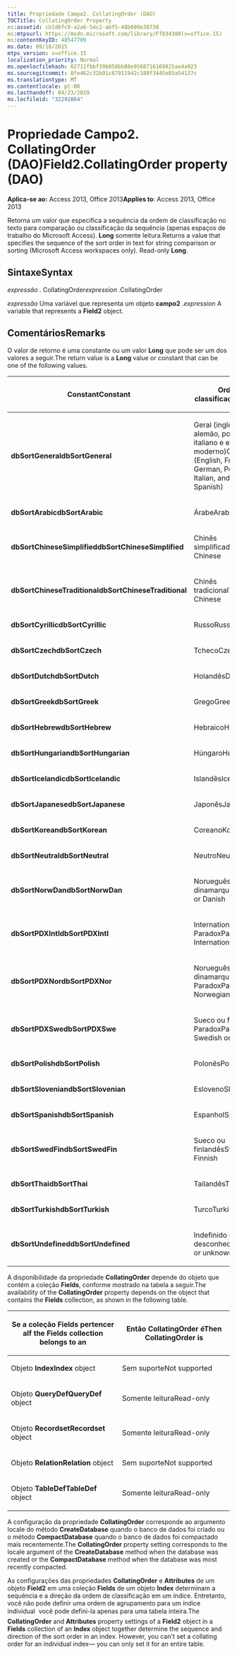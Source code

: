 ```yaml
---
title: Propriedade Campo2. CollatingOrder (DAO)
TOCTitle: CollatingOrder Property
ms:assetid: cb1d6fc9-a2a6-54c2-abf5-48b609e38738
ms:mtpsurl: https://msdn.microsoft.com/library/Ff834380(v=office.15)
ms:contentKeyID: 48547709
ms.date: 09/18/2015
mtps_version: v=office.15
localization_priority: Normal
ms.openlocfilehash: 02711fbbf39b058bb88e9568716169825ae4a923
ms.sourcegitcommit: 8fe462c32b91c87911942c188f3445e85a54137c
ms.translationtype: MT
ms.contentlocale: pt-BR
ms.lasthandoff: 04/23/2019
ms.locfileid: "32292864"
---
```

# <a name="field2collatingorder-property-dao"></a><span data-ttu-id="5bd5b-102">Propriedade Campo2. CollatingOrder (DAO)</span><span class="sxs-lookup"><span data-stu-id="5bd5b-102">Field2.CollatingOrder property (DAO)</span></span>


<span data-ttu-id="5bd5b-103">**Aplica-se ao:** Access 2013, Office 2013</span><span class="sxs-lookup"><span data-stu-id="5bd5b-103">**Applies to**: Access 2013, Office 2013</span></span>

<span data-ttu-id="5bd5b-p101">Retorna um valor que especifica a sequência da ordem de classificação no texto para comparação ou classificação da sequência (apenas espaços de trabalho do Microsoft Access). **Long** somente leitura.</span><span class="sxs-lookup"><span data-stu-id="5bd5b-p101">Returns a value that specifies the sequence of the sort order in text for string comparison or sorting (Microsoft Access workspaces only). Read-only **Long**.</span></span>

## <a name="syntax"></a><span data-ttu-id="5bd5b-106">Sintaxe</span><span class="sxs-lookup"><span data-stu-id="5bd5b-106">Syntax</span></span>

<span data-ttu-id="5bd5b-107">*expressão* . CollatingOrder</span><span class="sxs-lookup"><span data-stu-id="5bd5b-107">*expression* .CollatingOrder</span></span>

<span data-ttu-id="5bd5b-108">*expressão* Uma variável que representa um objeto **campo2** .</span><span class="sxs-lookup"><span data-stu-id="5bd5b-108">*expression* A variable that represents a **Field2** object.</span></span>

## <a name="remarks"></a><span data-ttu-id="5bd5b-109">Comentários</span><span class="sxs-lookup"><span data-stu-id="5bd5b-109">Remarks</span></span>

<span data-ttu-id="5bd5b-110">O valor de retorno é uma constante ou um valor **Long** que pode ser um dos valores a seguir.</span><span class="sxs-lookup"><span data-stu-id="5bd5b-110">The return value is a **Long** value or constant that can be one of the following values.</span></span>

<table>
<colgroup>
<col style="width: 50%" />
<col style="width: 50%" />
</colgroup>
<thead>
<tr class="header">
<th><p><span data-ttu-id="5bd5b-111">Constant</span><span class="sxs-lookup"><span data-stu-id="5bd5b-111">Constant</span></span></p></th>
<th><p><span data-ttu-id="5bd5b-112">Ordem de classificação</span><span class="sxs-lookup"><span data-stu-id="5bd5b-112">Sort order</span></span></p></th>
</tr>
</thead>
<tbody>
<tr class="odd">
<td><p><span data-ttu-id="5bd5b-113"><strong>dbSortGeneral</strong></span><span class="sxs-lookup"><span data-stu-id="5bd5b-113"><strong>dbSortGeneral</strong></span></span></p></td>
<td><p><span data-ttu-id="5bd5b-114">Geral (inglês, francês, alemão, português, italiano e espanhol moderno)</span><span class="sxs-lookup"><span data-stu-id="5bd5b-114">General (English, French, German, Portuguese, Italian, and Modern Spanish)</span></span></p></td>
</tr>
<tr class="even">
<td><p><span data-ttu-id="5bd5b-115"><strong>dbSortArabic</strong></span><span class="sxs-lookup"><span data-stu-id="5bd5b-115"><strong>dbSortArabic</strong></span></span></p></td>
<td><p><span data-ttu-id="5bd5b-116">Árabe</span><span class="sxs-lookup"><span data-stu-id="5bd5b-116">Arabic</span></span></p></td>
</tr>
<tr class="odd">
<td><p><span data-ttu-id="5bd5b-117"><strong>dbSortChineseSimplified</strong></span><span class="sxs-lookup"><span data-stu-id="5bd5b-117"><strong>dbSortChineseSimplified</strong></span></span></p></td>
<td><p><span data-ttu-id="5bd5b-118">Chinês simplificado</span><span class="sxs-lookup"><span data-stu-id="5bd5b-118">Simplified Chinese</span></span></p></td>
</tr>
<tr class="even">
<td><p><span data-ttu-id="5bd5b-119"><strong>dbSortChineseTraditional</strong></span><span class="sxs-lookup"><span data-stu-id="5bd5b-119"><strong>dbSortChineseTraditional</strong></span></span></p></td>
<td><p><span data-ttu-id="5bd5b-120">Chinês tradicional</span><span class="sxs-lookup"><span data-stu-id="5bd5b-120">Traditional Chinese</span></span></p></td>
</tr>
<tr class="odd">
<td><p><span data-ttu-id="5bd5b-121"><strong>dbSortCyrillic</strong></span><span class="sxs-lookup"><span data-stu-id="5bd5b-121"><strong>dbSortCyrillic</strong></span></span></p></td>
<td><p><span data-ttu-id="5bd5b-122">Russo</span><span class="sxs-lookup"><span data-stu-id="5bd5b-122">Russian</span></span></p></td>
</tr>
<tr class="even">
<td><p><span data-ttu-id="5bd5b-123"><strong>dbSortCzech</strong></span><span class="sxs-lookup"><span data-stu-id="5bd5b-123"><strong>dbSortCzech</strong></span></span></p></td>
<td><p><span data-ttu-id="5bd5b-124">Tcheco</span><span class="sxs-lookup"><span data-stu-id="5bd5b-124">Czech</span></span></p></td>
</tr>
<tr class="odd">
<td><p><span data-ttu-id="5bd5b-125"><strong>dbSortDutch</strong></span><span class="sxs-lookup"><span data-stu-id="5bd5b-125"><strong>dbSortDutch</strong></span></span></p></td>
<td><p><span data-ttu-id="5bd5b-126">Holandês</span><span class="sxs-lookup"><span data-stu-id="5bd5b-126">Dutch</span></span></p></td>
</tr>
<tr class="even">
<td><p><span data-ttu-id="5bd5b-127"><strong>dbSortGreek</strong></span><span class="sxs-lookup"><span data-stu-id="5bd5b-127"><strong>dbSortGreek</strong></span></span></p></td>
<td><p><span data-ttu-id="5bd5b-128">Grego</span><span class="sxs-lookup"><span data-stu-id="5bd5b-128">Greek</span></span></p></td>
</tr>
<tr class="odd">
<td><p><span data-ttu-id="5bd5b-129"><strong>dbSortHebrew</strong></span><span class="sxs-lookup"><span data-stu-id="5bd5b-129"><strong>dbSortHebrew</strong></span></span></p></td>
<td><p><span data-ttu-id="5bd5b-130">Hebraico</span><span class="sxs-lookup"><span data-stu-id="5bd5b-130">Hebrew</span></span></p></td>
</tr>
<tr class="even">
<td><p><span data-ttu-id="5bd5b-131"><strong>dbSortHungarian</strong></span><span class="sxs-lookup"><span data-stu-id="5bd5b-131"><strong>dbSortHungarian</strong></span></span></p></td>
<td><p><span data-ttu-id="5bd5b-132">Húngaro</span><span class="sxs-lookup"><span data-stu-id="5bd5b-132">Hungarian</span></span></p></td>
</tr>
<tr class="odd">
<td><p><span data-ttu-id="5bd5b-133"><strong>dbSortIcelandic</strong></span><span class="sxs-lookup"><span data-stu-id="5bd5b-133"><strong>dbSortIcelandic</strong></span></span></p></td>
<td><p><span data-ttu-id="5bd5b-134">Islandês</span><span class="sxs-lookup"><span data-stu-id="5bd5b-134">Icelandic</span></span></p></td>
</tr>
<tr class="even">
<td><p><span data-ttu-id="5bd5b-135"><strong>dbSortJapanese</strong></span><span class="sxs-lookup"><span data-stu-id="5bd5b-135"><strong>dbSortJapanese</strong></span></span></p></td>
<td><p><span data-ttu-id="5bd5b-136">Japonês</span><span class="sxs-lookup"><span data-stu-id="5bd5b-136">Japanese</span></span></p></td>
</tr>
<tr class="odd">
<td><p><span data-ttu-id="5bd5b-137"><strong>dbSortKorean</strong></span><span class="sxs-lookup"><span data-stu-id="5bd5b-137"><strong>dbSortKorean</strong></span></span></p></td>
<td><p><span data-ttu-id="5bd5b-138">Coreano</span><span class="sxs-lookup"><span data-stu-id="5bd5b-138">Korean</span></span></p></td>
</tr>
<tr class="even">
<td><p><span data-ttu-id="5bd5b-139"><strong>dbSortNeutral</strong></span><span class="sxs-lookup"><span data-stu-id="5bd5b-139"><strong>dbSortNeutral</strong></span></span></p></td>
<td><p><span data-ttu-id="5bd5b-140">Neutro</span><span class="sxs-lookup"><span data-stu-id="5bd5b-140">Neutral</span></span></p></td>
</tr>
<tr class="odd">
<td><p><span data-ttu-id="5bd5b-141"><strong>dbSortNorwDan</strong></span><span class="sxs-lookup"><span data-stu-id="5bd5b-141"><strong>dbSortNorwDan</strong></span></span></p></td>
<td><p><span data-ttu-id="5bd5b-142">Norueguês ou dinamarquês</span><span class="sxs-lookup"><span data-stu-id="5bd5b-142">Norwegian or Danish</span></span></p></td>
</tr>
<tr class="even">
<td><p><span data-ttu-id="5bd5b-143"><strong>dbSortPDXIntl</strong></span><span class="sxs-lookup"><span data-stu-id="5bd5b-143"><strong>dbSortPDXIntl</strong></span></span></p></td>
<td><p><span data-ttu-id="5bd5b-144">International Paradox</span><span class="sxs-lookup"><span data-stu-id="5bd5b-144">Paradox International</span></span></p></td>
</tr>
<tr class="odd">
<td><p><span data-ttu-id="5bd5b-145"><strong>dbSortPDXNor</strong></span><span class="sxs-lookup"><span data-stu-id="5bd5b-145"><strong>dbSortPDXNor</strong></span></span></p></td>
<td><p><span data-ttu-id="5bd5b-146">Norueguês ou dinamarquês Paradox</span><span class="sxs-lookup"><span data-stu-id="5bd5b-146">Paradox Norwegian or Danish</span></span></p></td>
</tr>
<tr class="even">
<td><p><span data-ttu-id="5bd5b-147"><strong>dbSortPDXSwe</strong></span><span class="sxs-lookup"><span data-stu-id="5bd5b-147"><strong>dbSortPDXSwe</strong></span></span></p></td>
<td><p><span data-ttu-id="5bd5b-148">Sueco ou finlandês Paradox</span><span class="sxs-lookup"><span data-stu-id="5bd5b-148">Paradox Swedish or Finnish</span></span></p></td>
</tr>
<tr class="odd">
<td><p><span data-ttu-id="5bd5b-149"><strong>dbSortPolish</strong></span><span class="sxs-lookup"><span data-stu-id="5bd5b-149"><strong>dbSortPolish</strong></span></span></p></td>
<td><p><span data-ttu-id="5bd5b-150">Polonês</span><span class="sxs-lookup"><span data-stu-id="5bd5b-150">Polish</span></span></p></td>
</tr>
<tr class="even">
<td><p><span data-ttu-id="5bd5b-151"><strong>dbSortSlovenian</strong></span><span class="sxs-lookup"><span data-stu-id="5bd5b-151"><strong>dbSortSlovenian</strong></span></span></p></td>
<td><p><span data-ttu-id="5bd5b-152">Esloveno</span><span class="sxs-lookup"><span data-stu-id="5bd5b-152">Slovenian</span></span></p></td>
</tr>
<tr class="odd">
<td><p><span data-ttu-id="5bd5b-153"><strong>dbSortSpanish</strong></span><span class="sxs-lookup"><span data-stu-id="5bd5b-153"><strong>dbSortSpanish</strong></span></span></p></td>
<td><p><span data-ttu-id="5bd5b-154">Espanhol</span><span class="sxs-lookup"><span data-stu-id="5bd5b-154">Spanish</span></span></p></td>
</tr>
<tr class="even">
<td><p><span data-ttu-id="5bd5b-155"><strong>dbSortSwedFin</strong></span><span class="sxs-lookup"><span data-stu-id="5bd5b-155"><strong>dbSortSwedFin</strong></span></span></p></td>
<td><p><span data-ttu-id="5bd5b-156">Sueco ou finlandês</span><span class="sxs-lookup"><span data-stu-id="5bd5b-156">Swedish or Finnish</span></span></p></td>
</tr>
<tr class="odd">
<td><p><span data-ttu-id="5bd5b-157"><strong>dbSortThai</strong></span><span class="sxs-lookup"><span data-stu-id="5bd5b-157"><strong>dbSortThai</strong></span></span></p></td>
<td><p><span data-ttu-id="5bd5b-158">Tailandês</span><span class="sxs-lookup"><span data-stu-id="5bd5b-158">Thai</span></span></p></td>
</tr>
<tr class="even">
<td><p><span data-ttu-id="5bd5b-159"><strong>dbSortTurkish</strong></span><span class="sxs-lookup"><span data-stu-id="5bd5b-159"><strong>dbSortTurkish</strong></span></span></p></td>
<td><p><span data-ttu-id="5bd5b-160">Turco</span><span class="sxs-lookup"><span data-stu-id="5bd5b-160">Turkish</span></span></p></td>
</tr>
<tr class="odd">
<td><p><span data-ttu-id="5bd5b-161"><strong>dbSortUndefined</strong></span><span class="sxs-lookup"><span data-stu-id="5bd5b-161"><strong>dbSortUndefined</strong></span></span></p></td>
<td><p><span data-ttu-id="5bd5b-162">Indefinido ou desconhecido</span><span class="sxs-lookup"><span data-stu-id="5bd5b-162">Undefined or unknown</span></span></p></td>
</tr>
</tbody>
</table>


<span data-ttu-id="5bd5b-163">A disponibilidade da propriedade **CollatingOrder** depende do objeto que contém a coleção **Fields**, conforme mostrado na tabela a seguir.</span><span class="sxs-lookup"><span data-stu-id="5bd5b-163">The availability of the **CollatingOrder** property depends on the object that contains the **Fields** collection, as shown in the following table.</span></span>

<table>
<colgroup>
<col style="width: 50%" />
<col style="width: 50%" />
</colgroup>
<thead>
<tr class="header">
<th><p><span data-ttu-id="5bd5b-164">Se a coleção Fields pertencer a</span><span class="sxs-lookup"><span data-stu-id="5bd5b-164">If the Fields collection belongs to an</span></span></p></th>
<th><p><span data-ttu-id="5bd5b-165">Então CollatingOrder é</span><span class="sxs-lookup"><span data-stu-id="5bd5b-165">Then CollatingOrder is</span></span></p></th>
</tr>
</thead>
<tbody>
<tr class="odd">
<td><p><span data-ttu-id="5bd5b-166">
						Objeto <strong>Index</strong></span><span class="sxs-lookup"><span data-stu-id="5bd5b-166"><strong>Index</strong> object</span></span></p></td>
<td><p><span data-ttu-id="5bd5b-167">Sem suporte</span><span class="sxs-lookup"><span data-stu-id="5bd5b-167">Not supported</span></span></p></td>
</tr>
<tr class="even">
<td><p><span data-ttu-id="5bd5b-168">
						Objeto <strong>QueryDef</strong></span><span class="sxs-lookup"><span data-stu-id="5bd5b-168"><strong>QueryDef</strong> object</span></span></p></td>
<td><p><span data-ttu-id="5bd5b-169">Somente leitura</span><span class="sxs-lookup"><span data-stu-id="5bd5b-169">Read-only</span></span></p></td>
</tr>
<tr class="odd">
<td><p><span data-ttu-id="5bd5b-170">
						Objeto <strong>Recordset</strong></span><span class="sxs-lookup"><span data-stu-id="5bd5b-170"><strong>Recordset</strong> object</span></span></p></td>
<td><p><span data-ttu-id="5bd5b-171">Somente leitura</span><span class="sxs-lookup"><span data-stu-id="5bd5b-171">Read-only</span></span></p></td>
</tr>
<tr class="even">
<td><p><span data-ttu-id="5bd5b-172">
						Objeto <strong>Relation</strong></span><span class="sxs-lookup"><span data-stu-id="5bd5b-172"><strong>Relation</strong> object</span></span></p></td>
<td><p><span data-ttu-id="5bd5b-173">Sem suporte</span><span class="sxs-lookup"><span data-stu-id="5bd5b-173">Not supported</span></span></p></td>
</tr>
<tr class="odd">
<td><p><span data-ttu-id="5bd5b-174">
						Objeto <strong>TableDef</strong></span><span class="sxs-lookup"><span data-stu-id="5bd5b-174"><strong>TableDef</strong> object</span></span></p></td>
<td><p><span data-ttu-id="5bd5b-175">Somente leitura</span><span class="sxs-lookup"><span data-stu-id="5bd5b-175">Read-only</span></span></p></td>
</tr>
</tbody>
</table>


<span data-ttu-id="5bd5b-176">A configuração da propriedade **CollatingOrder** corresponde ao argumento locale do método **CreateDatabase** quando o banco de dados foi criado ou o método **CompactDatabase** quando o banco de dados foi compactado mais recentemente.</span><span class="sxs-lookup"><span data-stu-id="5bd5b-176">The **CollatingOrder** property setting corresponds to the locale argument of the **CreateDatabase** method when the database was created or the **CompactDatabase** method when the database was most recently compacted.</span></span>

<span data-ttu-id="5bd5b-p102">As configurações das propriedades **CollatingOrder** e **Attributes** de um objeto **Field2** em uma coleção **Fields** de um objeto **Index** determinam a sequência e a direção da ordem de classificação em um índice. Entretanto, você não pode definir uma ordem de agrupamento para um índice individual  você pode defini-la apenas para uma tabela inteira.</span><span class="sxs-lookup"><span data-stu-id="5bd5b-p102">The **CollatingOrder** and **Attributes** property settings of a **Field2** object in a **Fields** collection of an **Index** object together determine the sequence and direction of the sort order in an index. However, you can't set a collating order for an individual index— you can only set it for an entire table.</span></span>

